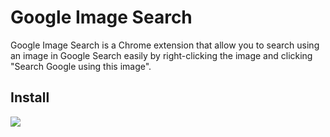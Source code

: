 # Google Image Search

Google Image Search is a Chrome extension that allow you to
search using an image in Google Search easily by right-clicking
the image and clicking "Search Google using this image".

## Install

[![](https://developer.chrome.com/webstore/images/ChromeWebStore_BadgeWBorder_v2_206x58.png)](//chrome.google.com/webstore/detail/image-search/dbebidibfabmempkkbhabeehoncoaphf)

